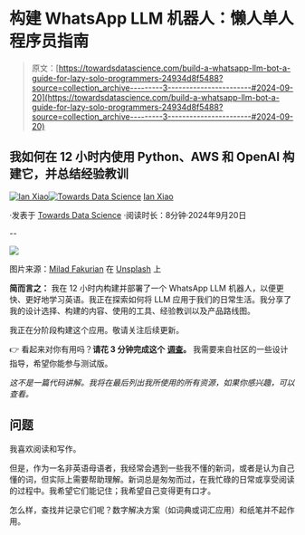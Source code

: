 # 构建 WhatsApp LLM 机器人：懒人单人程序员指南

> 原文：[https://towardsdatascience.com/build-a-whatsapp-llm-bot-a-guide-for-lazy-solo-programmers-24934d8f5488?source=collection_archive---------3-----------------------#2024-09-20](https://towardsdatascience.com/build-a-whatsapp-llm-bot-a-guide-for-lazy-solo-programmers-24934d8f5488?source=collection_archive---------3-----------------------#2024-09-20)

## 我如何在 12 小时内使用 Python、AWS 和 OpenAI 构建它，并总结经验教训

[](https://medium.com/@ianxiao?source=post_page---byline--24934d8f5488--------------------------------)[![Ian Xiao](../Images/ebc61b173710b2bbdfb439173258f5ba.png)](https://medium.com/@ianxiao?source=post_page---byline--24934d8f5488--------------------------------)[](https://towardsdatascience.com/?source=post_page---byline--24934d8f5488--------------------------------)[![Towards Data Science](../Images/a6ff2676ffcc0c7aad8aaf1d79379785.png)](https://towardsdatascience.com/?source=post_page---byline--24934d8f5488--------------------------------) [Ian Xiao](https://medium.com/@ianxiao?source=post_page---byline--24934d8f5488--------------------------------)

·发表于 [Towards Data Science](https://towardsdatascience.com/?source=post_page---byline--24934d8f5488--------------------------------) ·阅读时长：8分钟·2024年9月20日

--

![](../Images/6deaee4817f5c361e3cf094d12f7735e.png)

图片来源：[Milad Fakurian](https://unsplash.com/@fakurian?utm_content=creditCopyText&utm_medium=referral&utm_source=unsplash) 在 [Unsplash](https://unsplash.com/photos/a-blue-and-white-abstract-design-on-a-black-background-4KYpp7fR5Ew?utm_content=creditCopyText&utm_medium=referral&utm_source=unsplash) 上

**简而言之：** 我在 12 小时内构建并部署了一个 WhatsApp LLM 机器人，以便更快、更好地学习英语。我正在探索如何将 LLM 应用于我们的日常生活。我分享了我的设计选择、构建的内容、使用的工具、经验教训以及产品路线图。

我正在分阶段构建这个应用。敬请关注后续更新。

👉 看起来对你有用吗？**请花 3 分钟完成这个** [**调查**](https://forms.gle/nZtEjN8bPd4mfks29)**。** 我需要来自社区的一些设计指导，希望你能参与测试版。

*这不是一篇代码讲解。我将在最后列出我所使用的所有资源，如果你感兴趣，可以查看。*

## 问题

我喜欢阅读和写作。

但是，作为一名非英语母语者，我经常会遇到一些我不懂的新词，或者是认为自己懂的词，但实际上需要帮助理解。新词总是匆匆而过，在我忙碌的日常或享受阅读的过程中。我希望它们能记住；我希望自己变得更有口才。

怎么样，查找并记录它们呢？数字解决方案（如词典或词汇应用）和纸笔并不起作用。
